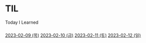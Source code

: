 # TIL
Today I Learned


###
[2023-02-09 (목)](https://https://github.com/masterKimDY/TIL/blob/main/2023-02-09.md)
[2023-02-10 (금)](https://https://github.com/masterKimDY/TIL/blob/main/2023-02-10.md)
[2023-02-11 (토)](https://https://github.com/masterKimDY/TIL/blob/main/2023-02-11.md)
[2023-02-12 (일)](https://https://github.com/masterKimDY/TIL/blob/main/2023-02-12.md)